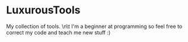 # LuxurousTools
My collection of tools. \n\t I'm a beginner at programming so feel free to correct my code and teach me new stuff :)
